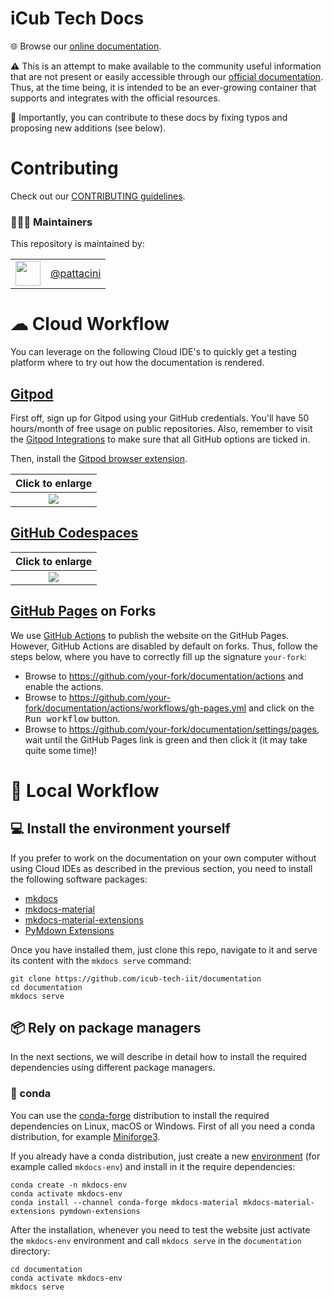 iCub Tech Docs
==============

🌐 Browse our [online documentation](https://icub-tech-iit.github.io/documentation).

⚠ This is an attempt to make available to the community useful information that are not present or easily accessible through our [official documentation](http://wiki.icub.org/wiki/Main_Page). Thus, at the time being, it is intended to be an ever-growing container that supports and integrates with the official resources.

📝 Importantly, you can contribute to these docs by fixing typos and proposing new additions (see below). 

# Contributing
Check out our [CONTRIBUTING guidelines](./.github/CONTRIBUTING.md).

### 👨🏻‍💻 Maintainers
This repository is maintained by:

| | |
|:---:|:---:|
| [<img src="https://github.com/pattacini.png" width="40">](https://github.com/pattacini) | [@pattacini](https://github.com/pattacini) |

# ☁ Cloud Workflow
You can leverage on the following Cloud IDE's to quickly get a testing platform where to try out how the documentation is rendered.

## [Gitpod](https://www.gitpod.io) 
First off, sign up for Gitpod using your GitHub credentials. You'll have 50 hours/month of free usage on public repositories. Also, remember to visit the [Gitpod Integrations](https://gitpod.io/integrations) to make sure that all GitHub options are ticked in.

Then, install the [Gitpod browser extension](https://www.gitpod.io/docs/browser-extension).

| Click to enlarge |
| :---: |
| ![](./assets/gitpod.gif) |

## [GitHub Codespaces](https://github.com/features/codespaces)

| Click to enlarge |
| :---: |
| ![](./assets/codespaces.gif) |

## [GitHub Pages](https://pages.github.com) on Forks
We use [GitHub Actions](https://docs.github.com/en/actions) to publish the website on the GitHub Pages. However, GitHub Actions are disabled by default on forks.
Thus, follow the steps below, where you have to correctly fill up the signature `your-fork`:
- Browse to https://github.com/your-fork/documentation/actions and enable the actions.
- Browse to https://github.com/your-fork/documentation/actions/workflows/gh-pages.yml and click on the <kbd>Run workflow</kbd> button.
- Browse to https://github.com/your-fork/documentation/settings/pages, wait until the GitHub Pages link is green and then click it (it may take quite some time)! 

# 🔽 Local Workflow

## 💻 Install the environment yourself
If you prefer to work on the documentation on your own computer without using Cloud IDEs as described in the previous section, 
you need to install the following software packages: 
* [mkdocs](https://www.mkdocs.org/)
* [mkdocs-material](https://github.com/squidfunk/mkdocs-material)
* [mkdocs-material-extensions](https://pypi.org/project/mkdocs-material-extensions/)
* [PyMdown Extensions](https://facelessuser.github.io/pymdown-extensions/)

Once you have installed them, just clone this repo, navigate to it and serve its content with the `mkdocs serve` command:
~~~
git clone https://github.com/icub-tech-iit/documentation
cd documentation
mkdocs serve
~~~

## 📦 Rely on package managers
In the next sections, we will describe in detail how to install the required dependencies using different package managers.

### 🐍 conda
You can use the [conda-forge](https://conda-forge.org/) distribution to install the required dependencies on Linux, macOS or Windows.
First of all you need a conda distribution, for example [Miniforge3](https://github.com/conda-forge/miniforge).

If you already have a conda distribution, just create a new [environment](https://docs.conda.io/projects/conda/en/latest/user-guide/tasks/manage-environments.html) (for example called `mkdocs-env`) and install in it the require dependencies:
~~~
conda create -n mkdocs-env
conda activate mkdocs-env
conda install --channel conda-forge mkdocs-material mkdocs-material-extensions pymdown-extensions
~~~

After the installation, whenever you need to test the website just activate the `mkdocs-env` environment and call `mkdocs serve` in the `documentation` directory:
~~~
cd documentation
conda activate mkdocs-env
mkdocs serve
~~~
